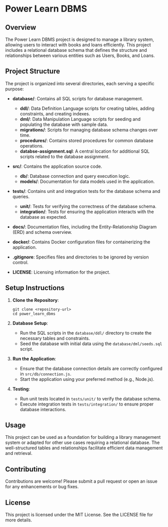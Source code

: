 # Power Learn DBMS

## Overview
The Power Learn DBMS project is designed to manage a library system, allowing users to interact with books and loans efficiently. This project includes a relational database schema that defines the structure and relationships between various entities such as Users, Books, and Loans.

## Project Structure
The project is organized into several directories, each serving a specific purpose:

- **database/**: Contains all SQL scripts for database management.
  - **ddl/**: Data Definition Language scripts for creating tables, adding constraints, and creating indexes.
  - **dml/**: Data Manipulation Language scripts for seeding and populating the database with sample data.
  - **migrations/**: Scripts for managing database schema changes over time.
  - **procedures/**: Contains stored procedures for common database operations.
  - **databse-assignment.sql**: A central location for additional SQL scripts related to the database assignment.

- **src/**: Contains the application source code.
  - **db/**: Database connection and query execution logic.
  - **models/**: Documentation for data models used in the application.

- **tests/**: Contains unit and integration tests for the database schema and queries.
  - **unit/**: Tests for verifying the correctness of the database schema.
  - **integration/**: Tests for ensuring the application interacts with the database as expected.

- **docs/**: Documentation files, including the Entity-Relationship Diagram (ERD) and schema overview.

- **docker/**: Contains Docker configuration files for containerizing the application.

- **.gitignore**: Specifies files and directories to be ignored by version control.

- **LICENSE**: Licensing information for the project.

## Setup Instructions
1. **Clone the Repository**: 
   ```
   git clone <repository-url>
   cd power_learn_dbms
   ```

2. **Database Setup**:
   - Run the SQL scripts in the `database/ddl/` directory to create the necessary tables and constraints.
   - Seed the database with initial data using the `database/dml/seeds.sql` script.

3. **Run the Application**:
   - Ensure that the database connection details are correctly configured in `src/db/connection.js`.
   - Start the application using your preferred method (e.g., Node.js).

4. **Testing**:
   - Run unit tests located in `tests/unit/` to verify the database schema.
   - Execute integration tests in `tests/integration/` to ensure proper database interactions.

## Usage
This project can be used as a foundation for building a library management system or adapted for other use cases requiring a relational database. The well-structured tables and relationships facilitate efficient data management and retrieval.

## Contributing
Contributions are welcome! Please submit a pull request or open an issue for any enhancements or bug fixes.

## License
This project is licensed under the MIT License. See the LICENSE file for more details.